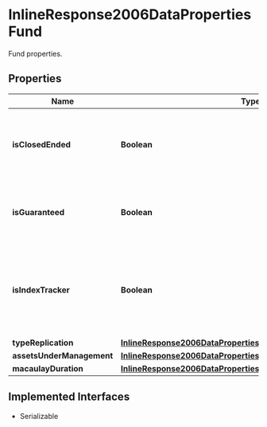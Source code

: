 

# InlineResponse2006DataPropertiesFund

Fund properties.

## Properties

Name | Type | Description | Notes
------------ | ------------- | ------------- | -------------
**isClosedEnded** | **Boolean** | If true, the share class is closed-ended, i.e. the number of shares is limited. |  [optional]
**isGuaranteed** | **Boolean** | If true, the fund guarantees a minimum return at maturity. |  [optional]
**isIndexTracker** | **Boolean** | If true, the fund is tracking an index, i.e. attempts to replicate the price movements of an index. |  [optional]
**typeReplication** | [**InlineResponse2006DataPropertiesFundTypeReplication**](InlineResponse2006DataPropertiesFundTypeReplication.md) |  |  [optional]
**assetsUnderManagement** | [**InlineResponse2006DataPropertiesFundAssetsUnderManagement**](InlineResponse2006DataPropertiesFundAssetsUnderManagement.md) |  |  [optional]
**macaulayDuration** | [**InlineResponse2006DataPropertiesFundMacaulayDuration**](InlineResponse2006DataPropertiesFundMacaulayDuration.md) |  |  [optional]


## Implemented Interfaces

* Serializable



